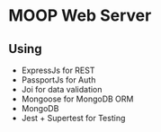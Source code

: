 # MOOP Web Server

## Using
- ExpressJs for REST
- PassportJs for Auth
- Joi for data validation
- Mongoose for MongoDB ORM
- MongoDB
- Jest + Supertest for Testing
